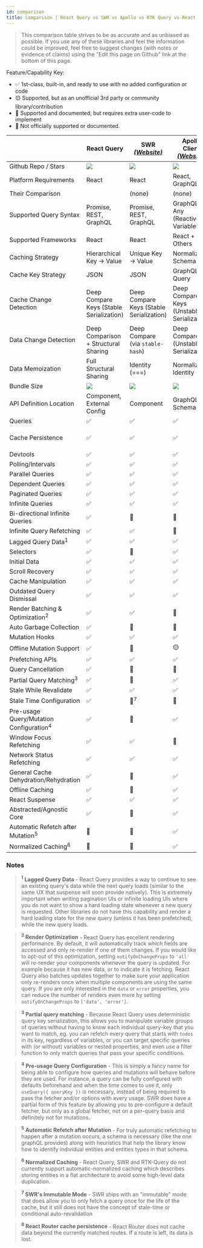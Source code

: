 ```yaml
---
id: comparison
title: Comparison | React Query vs SWR vs Apollo vs RTK Query vs React Router
---
```


> This comparison table strives to be as accurate and as unbiased as possible. If you use any of these libraries and feel the information could be improved, feel free to suggest changes (with notes or evidence of claims) using the "Edit this page on Github" link at the bottom of this page.

Feature/Capability Key:

- ✅ 1st-class, built-in, and ready to use with no added configuration or code
- 🟡 Supported, but as an unofficial 3rd party or community library/contribution
- 🔶 Supported and documented, but requires extra user-code to implement
- 🛑 Not officially supported or documented.

|                                                    | React Query                              | SWR [_(Website)_][swr]                   | Apollo Client [_(Website)_][apollo]        | RTK-Query [_(Website)_][rtk-query]   | React Router [_(Website)_][react-router]                                  |
| -------------------------------------------------- | ---------------------------------------- | ---------------------------------------- | ------------------------------------------ | ------------------------------------ | ------------------------------------------------------------------------- |
| Github Repo / Stars                                | [![][stars-react-query]][gh-react-query] | [![][stars-swr]][gh-swr]                 | [![][stars-apollo]][gh-apollo]             | [![][stars-rtk-query]][gh-rtk-query] | [![][stars-react-router]][gh-react-router]                                |
| Platform Requirements                              | React                                    | React                                    | React, GraphQL                             | Redux                                | React                                                                     |
| Their Comparison                                   |                                          | (none)                                   | (none)                                     | [Comparison][rtk-query-comparison]   | (none)                                                                    |
| Supported Query Syntax                             | Promise, REST, GraphQL                   | Promise, REST, GraphQL                   | GraphQL, Any (Reactive Variables)          | Promise, REST, GraphQL               | Promise, REST, GraphQL                                                    |
| Supported Frameworks                               | React                                    | React                                    | React + Others                             | Any                                  | React                                                                     |
| Caching Strategy                                   | Hierarchical Key -> Value                | Unique Key -> Value                      | Normalized Schema                          | Unique Key -> Value                  | Nested Route -> value                                                     |
| Cache Key Strategy                                 | JSON                                     | JSON                                     | GraphQL Query                              | JSON                                 | Route Path                                                                |
| Cache Change Detection                             | Deep Compare Keys (Stable Serialization) | Deep Compare Keys (Stable Serialization) | Deep Compare Keys (Unstable Serialization) | Key Referential Equality (===)       | Route Change                                                              |
| Data Change Detection                              | Deep Comparison + Structural Sharing     | Deep Compare (via `stable-hash`)         | Deep Compare (Unstable Serialization)      | Key Referential Equality (===)       | Loader Run                                                                |
| Data Memoization                                   | Full Structural Sharing                  | Identity (===)                           | Normalized Identity                        | Identity (===)                       | Identity (===)                                                            |
| Bundle Size                                        | [![][bp-react-query]][bpl-react-query]   | [![][bp-swr]][bpl-swr]                   | [![][bp-apollo]][bpl-apollo]               | [![][bp-rtk-query]][bpl-rtk-query]   | [![][bp-react-router]][bpl-react-router] + [![][bp-history]][bpl-history] |
| API Definition Location                            | Component, External Config               | Component                                | GraphQL Schema                             | External Config                      | Route Tree Configuration                                                  |
| Queries                                            | ✅                                       | ✅                                       | ✅                                         | ✅                                   | ✅                                                                        |
| Cache Persistence                                  | ✅                                       | ✅                                       | ✅                                         | ✅                                   | 🛑 Active Routes Only <sup>8</sup>                                        |
| Devtools                                           | ✅                                       | ✅                                       | ✅                                         | ✅                                   | 🛑                                                                        |
| Polling/Intervals                                  | ✅                                       | ✅                                       | ✅                                         | ✅                                   | 🛑                                                                        |
| Parallel Queries                                   | ✅                                       | ✅                                       | ✅                                         | ✅                                   | ✅                                                                        |
| Dependent Queries                                  | ✅                                       | ✅                                       | ✅                                         | ✅                                   | ✅                                                                        |
| Paginated Queries                                  | ✅                                       | ✅                                       | ✅                                         | ✅                                   | ✅                                                                        |
| Infinite Queries                                   | ✅                                       | ✅                                       | ✅                                         | 🛑                                   | 🛑                                                                        |
| Bi-directional Infinite Queries                    | ✅                                       | 🔶                                       | 🔶                                         | 🛑                                   | 🛑                                                                        |
| Infinite Query Refetching                          | ✅                                       | ✅                                       | 🛑                                         | 🛑                                   | 🛑                                                                        |
| Lagged Query Data<sup>1</sup>                      | ✅                                       | ✅                                       | ✅                                         | ✅                                   | ✅                                                                        |
| Selectors                                          | ✅                                       | 🛑                                       | ✅                                         | ✅                                   | N/A                                                                       |
| Initial Data                                       | ✅                                       | ✅                                       | ✅                                         | ✅                                   | ✅                                                                        |
| Scroll Recovery                                    | ✅                                       | ✅                                       | ✅                                         | ✅                                   | ✅                                                                        |
| Cache Manipulation                                 | ✅                                       | ✅                                       | ✅                                         | ✅                                   | 🛑                                                                        |
| Outdated Query Dismissal                           | ✅                                       | ✅                                       | ✅                                         | ✅                                   | ✅                                                                        |
| Render Batching & Optimization<sup>2</sup>         | ✅                                       | ✅                                       | 🛑                                         | ✅                                   | ✅                                                                        |
| Auto Garbage Collection                            | ✅                                       | 🛑                                       | 🛑                                         | ✅                                   | N/A                                                                       |
| Mutation Hooks                                     | ✅                                       | ✅                                       | ✅                                         | ✅                                   | ✅                                                                        |
| Offline Mutation Support                           | ✅                                       | 🛑                                       | 🟡                                         | 🛑                                   | 🛑                                                                        |
| Prefetching APIs                                   | ✅                                       | ✅                                       | ✅                                         | ✅                                   | ✅                                                                        |
| Query Cancellation                                 | ✅                                       | 🛑                                       | 🛑                                         | 🛑                                   | ✅                                                                        |
| Partial Query Matching<sup>3</sup>                 | ✅                                       | 🔶                                       | ✅                                         | ✅                                   | N/A                                                                       |
| Stale While Revalidate                             | ✅                                       | ✅                                       | ✅                                         | ✅                                   | 🛑                                                                        |
| Stale Time Configuration                           | ✅                                       | 🛑<sup>7</sup>                           | 🛑                                         | ✅                                   | 🛑                                                                        |
| Pre-usage Query/Mutation Configuration<sup>4</sup> | ✅                                       | 🛑                                       | ✅                                         | ✅                                   | ✅                                                                        |
| Window Focus Refetching                            | ✅                                       | ✅                                       | 🛑                                         | ✅                                   | 🛑                                                                        |
| Network Status Refetching                          | ✅                                       | ✅                                       | ✅                                         | ✅                                   | 🛑                                                                        |
| General Cache Dehydration/Rehydration              | ✅                                       | 🛑                                       | ✅                                         | ✅                                   | ✅                                                                        |
| Offline Caching                                    | ✅                                       | 🛑                                       | ✅                                         | 🔶                                   | 🛑                                                                        |
| React Suspense                                     | ✅                                       | ✅                                       | ✅                                         | 🛑                                   | ✅                                                                        |
| Abstracted/Agnostic Core                           | ✅                                       | 🛑                                       | ✅                                         | ✅                                   | 🛑                                                                        |
| Automatic Refetch after Mutation<sup>5</sup>       | 🔶                                       | 🔶                                       | ✅                                         | ✅                                   | ✅                                                                        |
| Normalized Caching<sup>6</sup>                     | 🛑                                       | 🛑                                       | ✅                                         | 🛑                                   | 🛑                                                                        |

### Notes

> **<sup>1</sup> Lagged Query Data** - React Query provides a way to continue to see an existing query's data while the next query loads (similar to the same UX that suspense will soon provide natively). This is extremely important when writing pagination UIs or infinite loading UIs where you do not want to show a hard loading state whenever a new query is requested. Other libraries do not have this capability and render a hard loading state for the new query (unless it has been prefetched), while the new query loads.

> **<sup>2</sup> Render Optimization** - React Query has excellent rendering performance. By default, it will automatically track which fields are accessed and only re-render if one of them changes. If you would like to opt-out of this optimization, setting `notifyOnChangeProps` to `'all'` will re-render your components whenever the query is updated. For example because it has new data, or to indicate it is fetching. React Query also batches updates together to make sure your application only re-renders once when multiple components are using the same query. If you are only interested in the `data` or `error` properties, you can reduce the number of renders even more by setting `notifyOnChangeProps` to `['data', 'error']`.

> **<sup>3</sup> Partial query matching** - Because React Query uses deterministic query key serialization, this allows you to manipulate variable groups of queries without having to know each individual query-key that you want to match, eg. you can refetch every query that starts with `todos` in its key, regardless of variables, or you can target specific queries with (or without) variables or nested properties, and even use a filter function to only match queries that pass your specific conditions.

> **<sup>4</sup> Pre-usage Query Configuration** - This is simply a fancy name for being able to configure how queries and mutations will behave before they are used. For instance, a query can be fully configured with defaults beforehand and when the time comes to use it, only `useQuery({ queryKey })` is necessary, instead of being required to pass the fetcher and/or options with every usage. SWR does have a partial form of this feature by allowing you to pre-configure a default fetcher, but only as a global fetcher, not on a per-query basis and definitely not for mutations.

> **<sup>5</sup> Automatic Refetch after Mutation** - For truly automatic refetching to happen after a mutation occurs, a schema is necessary (like the one graphQL provides) along with heuristics that help the library know how to identify individual entities and entities types in that schema.

> **<sup>6</sup> Normalized Caching** - React Query, SWR and RTK-Query do not currently support automatic-normalized caching which describes storing entities in a flat architecture to avoid some high-level data duplication.

> **<sup>7</sup> SWR's Immutable Mode** - SWR ships with an "immutable" mode that does allow you to only fetch a query once for the life of the cache, but it still does not have the concept of stale-time or conditional auto-revalidation

> **<sup>8</sup> React Router cache persistence** - React Router does not cache data beyond the currently matched routes. If a route is left, its data is lost.

[bpl-react-query]: https://bundlephobia.com/result?p=react-query
[bp-react-query]: https://badgen.net/bundlephobia/minzip/react-query?label=💾
[gh-react-query]: https://github.com/tannerlinsley/react-query
[stars-react-query]: https://img.shields.io/github/stars/tannerlinsley/react-query?label=%F0%9F%8C%9F
[swr]: https://github.com/vercel/swr
[bp-swr]: https://badgen.net/bundlephobia/minzip/swr?label=💾
[gh-swr]: https://github.com/vercel/swr
[stars-swr]: https://img.shields.io/github/stars/vercel/swr?label=%F0%9F%8C%9F
[bpl-swr]: https://bundlephobia.com/result?p=swr
[apollo]: https://github.com/apollographql/apollo-client
[bp-apollo]: https://badgen.net/bundlephobia/minzip/@apollo/client?label=💾
[gh-apollo]: https://github.com/apollographql/apollo-client
[stars-apollo]: https://img.shields.io/github/stars/apollographql/apollo-client?label=%F0%9F%8C%9F
[bpl-apollo]: https://bundlephobia.com/result?p=@apollo/client
[rtk-query]: https://redux-toolkit.js.org/rtk-query/overview
[rtk-query-comparison]: https://redux-toolkit.js.org/rtk-query/comparison
[rtk-query-bundle-size]: https://redux-toolkit.js.org/rtk-query/comparison#bundle-size
[bp-rtk]: https://badgen.net/bundlephobia/minzip/@reduxjs/toolkit?label=💾
[bp-rtk-query]: https://badgen.net/bundlephobia/minzip/@reduxjs/toolkit?label=💾
[gh-rtk-query]: https://github.com/reduxjs/redux-toolkit
[stars-rtk-query]: https://img.shields.io/github/stars/reduxjs/redux-toolkit?label=🌟
[bpl-rtk]: https://bundlephobia.com/result?p=@reduxjs/toolkit
[bpl-rtk-query]: https://bundlephobia.com/package/@reduxjs/toolkit
[react-router]: https://github.com/remix-run/react-router
[bp-react-router]: https://badgen.net/bundlephobia/minzip/react-router-dom?label=💾
[gh-react-router]: https://github.com/remix-run/react-router
[stars-react-router]: https://img.shields.io/github/stars/remix-run/react-router?label=%F0%9F%8C%9F
[bpl-react-router]: https://bundlephobia.com/result?p=react-router-dom
[bp-history]: https://badgen.net/bundlephobia/minzip/history?label=💾
[bpl-history]: https://bundlephobia.com/result?p=history
